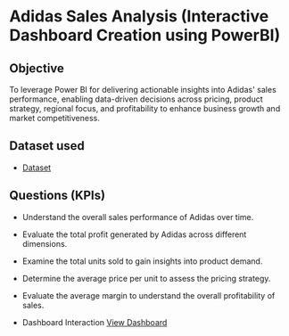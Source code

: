 # Adidas Sales Analysis (Interactive Dashboard Creation using PowerBI)
## Objective 
To leverage Power BI for delivering actionable insights into Adidas' sales performance, enabling data-driven decisions across pricing, product strategy, regional focus, and profitability to enhance business growth and market competitiveness.

## Dataset used
-	<a href="https://github.com/SelvaTharsan/PowerBI-Data-Analysis-Dashboard/blob/main/Adidas%20US%20Sales%20Datasets.xlsx"> Dataset </a>

## Questions (KPIs)
- Understand the overall sales performance of Adidas over time.
- Evaluate the total profit generated by Adidas across different dimensions.
- Examine the total units sold to gain insights into product demand.
- Determine the average price per unit to assess the pricing strategy.
- Evaluate the average margin to understand the overall profitability of sales.

- Dashboard Interaction <a href="https://github.com/SelvaTharsan/PowerBI-Data-Analysis-Dashboard/blob/main/Adidas.JPG"> View Dashboard </a>


